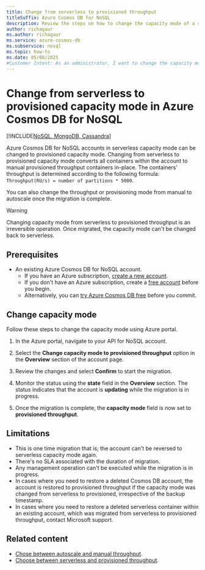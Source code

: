 ```yaml
---
title: Change from serverless to provisioned throughput
titleSuffix: Azure Cosmos DB for NoSQL
description: Review the steps on how to change the capacity mode of a serverless Azure Cosmos DB for NoSQL account to a provisioned capacity account.
author: richagaur
ms.author: richagaur
ms.service: azure-cosmos-db
ms.subservice: nosql
ms.topic: how-to
ms.date: 05/08/2025
#Customer Intent: As an administrator, I want to change the capacity mode, so that I can migrate from serverless to provisioned capacity.
---
```

 
# Change from serverless to provisioned capacity mode in Azure Cosmos DB for NoSQL

[!INCLUDE[NoSQL, MongoDB, Cassandra](../includes/appliesto-nosql-mongodb-cassandra.md)]

Azure Cosmos DB for NoSQL accounts in serverless capacity mode can be changed to provisioned capacity mode. Changing from serverless to provisioned capacity mode converts all containers within the account to manual provisioned throughput containers in-place. The containers' throughput is determined according to the following formula: 
            `Throughput(RU/s) = number of partitions * 5000`.

You can also change the throughput or provisioning mode from manual to autoscale once the migration is complete.

> [!WARNING]
> Changing capacity mode from serverless to provisioned throughput is an irreversible operation. Once migrated, the capacity mode can't be changed back to serverless.

## Prerequisites

- An existing Azure Cosmos DB for NoSQL account.
  - If you have an Azure subscription, [create a new account](how-to-create-account.md?tabs=azure-portal).
  - If you don't have an Azure subscription, create a [free account](https://azure.microsoft.com/free/?WT.mc_id=A261C142F) before you begin.
  - Alternatively, you can [try Azure Cosmos DB free](../try-free.md) before you commit.


## Change capacity mode

Follow these steps to change the capacity mode using Azure portal.

1. In the Azure portal, navigate to your API for NoSQL account.

1. Select the **Change capacity mode to provisioned throughput** option in the **Overview** section of the account page.

1. Review the changes and select **Confirm** to start the migration.

1. Monitor the status using the **state** field in the **Overview** section. The status indicates that the account is **updating** while the migration is in progress.

1. Once the migration is complete, the **capacity mode** field is now set to **provisioned throughput**.

## Limitations

- This is one time migration that is; the account can't be reversed to serverless capacity mode again.
- There's no SLA associated with the duration of migration. 
- Any management operation can't be executed while the migration is in progress.
- In cases where you need to restore a deleted Cosmos DB account, the account is restored to provisioned throughput if the capacity mode was changed from serverless to provisioned, irrespective of the backup timestamp. 
- In cases where you need to restore a deleted serverless container within an existing account, which was migrated from serverless to provisioned throughput, contact Microsoft support.

## Related content

- [Chose between autoscale and manual throughput](../how-to-choose-offer.md).
- [Choose between serverless and provisioned throughput](../throughput-serverless.md).

